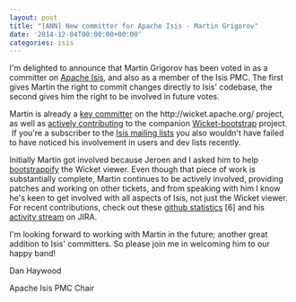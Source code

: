```yaml
---
layout: post
title: "[ANN] New committer for Apache Isis - Martin Grigorov"
date: '2014-12-04T00:00:00+00:00'
categories: isis
---
```

<p>
I'm delighted to announce that Martin Grigorov has been voted in as a committer on <a href="http://isis.apache.org/">Apache Isis</a>, and also as a member of the Isis PMC.  The first gives Martin the right to commit changes directly to Isis' codebase, the second gives him the right to be involved in future votes.

</p> 
  <p>Martin is already a <a href="https://github.com/apache/wicket/graphs/contributors">key committer</a> on the&nbsp;http://wicket.apache.org/&nbsp;project, as well as <a href="https://github.com/l0rdn1kk0n/wicket-bootstrap/graphs/contributors">actively contributing</a> to the companion <a href="https://github.com/l0rdn1kk0n/wicket-bootstrap">Wicket-bootstrap</a> project. &nbsp;If you're a subscriber to the <a href="http://isis.apache.org/support.html">Isis mailing lists</a>&nbsp;you also wouldn't have failed to have noticed his involvement in users and dev lists recently.</p> 
  <p>Initially Martin got involved because Jeroen and I asked him to help <a href="https://issues.apache.org/jira/browse/ISIS-537">bootstrappify</a>&nbsp;the Wicket viewer.  Even though that piece of work is substantially complete, Martin continues to be actively involved, providing patches and working on other tickets, and from speaking with him I know he's keen to get involved with all aspects of Isis, not just the Wicket viewer.  For recent contributions, check out these <a href="https://github.com/apache/isis/graphs/contributors">github statistics</a> [6] and his <a href="https://issues.apache.org/jira/secure/ViewProfile.jspa?name=mgrigorov">activity stream</a> on JIRA.</p> 
  <p>I'm looking forward to working with Martin in the future; another great addition to Isis' committers.  So please join me in welcoming him to our happy band!
</p> 
  <p>
Dan Haywood</p> 
  <p>Apache Isis PMC Chair

</p> 
  <p><br /></p>
